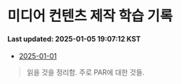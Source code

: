 # 미디어 컨텐츠 제작 학습 기록
#### Last updated: 2025-01-05 19:07:12 KST

- [2025-01-01](20250101.md)
> 읽을 것을 정리함. 주로 PAR에 대한 것들.
